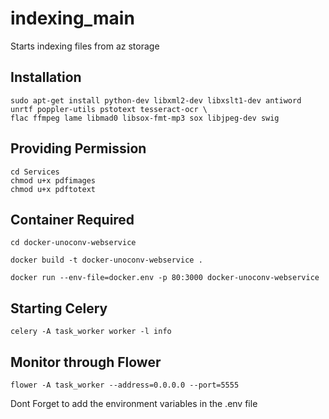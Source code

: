 # indexing_main
Starts indexing files from az storage

## Installation

```
sudo apt-get install python-dev libxml2-dev libxslt1-dev antiword unrtf poppler-utils pstotext tesseract-ocr \
flac ffmpeg lame libmad0 libsox-fmt-mp3 sox libjpeg-dev swig
```

## Providing Permission
```
cd Services
chmod u+x pdfimages
chmod u+x pdftotext
```
## Container Required
```
cd docker-unoconv-webservice

docker build -t docker-unoconv-webservice .

docker run --env-file=docker.env -p 80:3000 docker-unoconv-webservice
```

## Starting Celery

```
celery -A task_worker worker -l info
```
## Monitor through Flower

```
flower -A task_worker --address=0.0.0.0 --port=5555
```

Dont Forget to add the environment variables in the .env file
